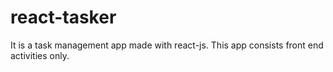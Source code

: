 # react-tasker
It is a task management app made with react-js. This app consists front end activities only.

